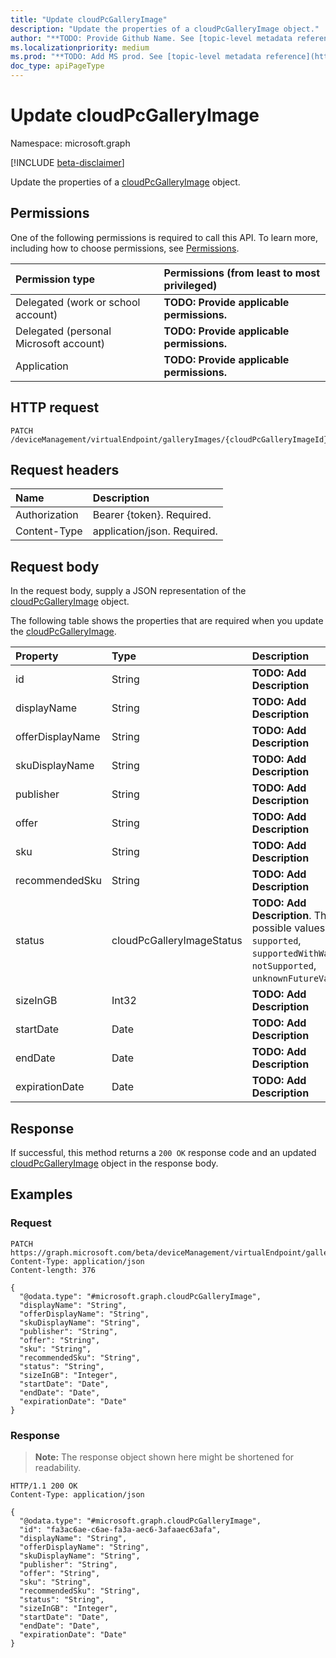 ```yaml
---
title: "Update cloudPcGalleryImage"
description: "Update the properties of a cloudPcGalleryImage object."
author: "**TODO: Provide Github Name. See [topic-level metadata reference](https://msgo.azurewebsites.net/add/document/guidelines/metadata.html#topic-level-metadata)**"
ms.localizationpriority: medium
ms.prod: "**TODO: Add MS prod. See [topic-level metadata reference](https://msgo.azurewebsites.net/add/document/guidelines/metadata.html#topic-level-metadata)**"
doc_type: apiPageType
---
```


# Update cloudPcGalleryImage
Namespace: microsoft.graph

[!INCLUDE [beta-disclaimer](../../includes/beta-disclaimer.md)]

Update the properties of a [cloudPcGalleryImage](../resources/cloudpcgalleryimage.md) object.

## Permissions
One of the following permissions is required to call this API. To learn more, including how to choose permissions, see [Permissions](/graph/permissions-reference).

|Permission type|Permissions (from least to most privileged)|
|:---|:---|
|Delegated (work or school account)|**TODO: Provide applicable permissions.**|
|Delegated (personal Microsoft account)|**TODO: Provide applicable permissions.**|
|Application|**TODO: Provide applicable permissions.**|

## HTTP request

<!-- {
  "blockType": "ignored"
}
-->
``` http
PATCH /deviceManagement/virtualEndpoint/galleryImages/{cloudPcGalleryImageId}
```

## Request headers
|Name|Description|
|:---|:---|
|Authorization|Bearer {token}. Required.|
|Content-Type|application/json. Required.|

## Request body
In the request body, supply a JSON representation of the [cloudPcGalleryImage](../resources/cloudpcgalleryimage.md) object.

The following table shows the properties that are required when you update the [cloudPcGalleryImage](../resources/cloudpcgalleryimage.md).

|Property|Type|Description|
|:---|:---|:---|
|id|String|**TODO: Add Description**|
|displayName|String|**TODO: Add Description**|
|offerDisplayName|String|**TODO: Add Description**|
|skuDisplayName|String|**TODO: Add Description**|
|publisher|String|**TODO: Add Description**|
|offer|String|**TODO: Add Description**|
|sku|String|**TODO: Add Description**|
|recommendedSku|String|**TODO: Add Description**|
|status|cloudPcGalleryImageStatus|**TODO: Add Description**. The possible values are: `supported`, `supportedWithWarning`, `notSupported`, `unknownFutureValue`.|
|sizeInGB|Int32|**TODO: Add Description**|
|startDate|Date|**TODO: Add Description**|
|endDate|Date|**TODO: Add Description**|
|expirationDate|Date|**TODO: Add Description**|



## Response

If successful, this method returns a `200 OK` response code and an updated [cloudPcGalleryImage](../resources/cloudpcgalleryimage.md) object in the response body.

## Examples

### Request
<!-- {
  "blockType": "request",
  "name": "update_cloudpcgalleryimage"
}
-->
``` http
PATCH https://graph.microsoft.com/beta/deviceManagement/virtualEndpoint/galleryImages/{cloudPcGalleryImageId}
Content-Type: application/json
Content-length: 376

{
  "@odata.type": "#microsoft.graph.cloudPcGalleryImage",
  "displayName": "String",
  "offerDisplayName": "String",
  "skuDisplayName": "String",
  "publisher": "String",
  "offer": "String",
  "sku": "String",
  "recommendedSku": "String",
  "status": "String",
  "sizeInGB": "Integer",
  "startDate": "Date",
  "endDate": "Date",
  "expirationDate": "Date"
}
```


### Response
>**Note:** The response object shown here might be shortened for readability.
<!-- {
  "blockType": "response",
  "truncated": true
}
-->
``` http
HTTP/1.1 200 OK
Content-Type: application/json

{
  "@odata.type": "#microsoft.graph.cloudPcGalleryImage",
  "id": "fa3ac6ae-c6ae-fa3a-aec6-3afaaec63afa",
  "displayName": "String",
  "offerDisplayName": "String",
  "skuDisplayName": "String",
  "publisher": "String",
  "offer": "String",
  "sku": "String",
  "recommendedSku": "String",
  "status": "String",
  "sizeInGB": "Integer",
  "startDate": "Date",
  "endDate": "Date",
  "expirationDate": "Date"
}
```

